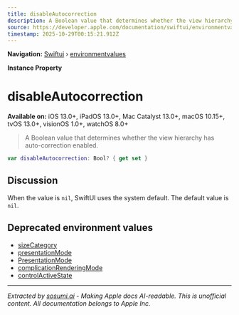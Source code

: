 ```yaml
---
title: disableAutocorrection
description: A Boolean value that determines whether the view hierarchy has auto-correction enabled.
source: https://developer.apple.com/documentation/swiftui/environmentvalues/disableautocorrection
timestamp: 2025-10-29T00:15:21.912Z
---
```


**Navigation:** [Swiftui](/documentation/swiftui) › [environmentvalues](/documentation/swiftui/environmentvalues)

**Instance Property**

# disableAutocorrection

**Available on:** iOS 13.0+, iPadOS 13.0+, Mac Catalyst 13.0+, macOS 10.15+, tvOS 13.0+, visionOS 1.0+, watchOS 8.0+

> A Boolean value that determines whether the view hierarchy has auto-correction enabled.

```swift
var disableAutocorrection: Bool? { get set }
```

## Discussion

When the value is `nil`, SwiftUI uses the system default. The default value is `nil`.

## Deprecated environment values

- [sizeCategory](/documentation/swiftui/environmentvalues/sizecategory)
- [presentationMode](/documentation/swiftui/environmentvalues/presentationmode)
- [PresentationMode](/documentation/swiftui/presentationmode)
- [complicationRenderingMode](/documentation/swiftui/environmentvalues/complicationrenderingmode)
- [controlActiveState](/documentation/swiftui/environmentvalues/controlactivestate)

---

*Extracted by [sosumi.ai](https://sosumi.ai) - Making Apple docs AI-readable.*
*This is unofficial content. All documentation belongs to Apple Inc.*

